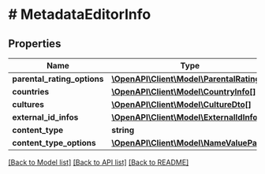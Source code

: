 # # MetadataEditorInfo

## Properties

Name | Type | Description | Notes
------------ | ------------- | ------------- | -------------
**parental_rating_options** | [**\OpenAPI\Client\Model\ParentalRating[]**](ParentalRating.md) |  | [optional]
**countries** | [**\OpenAPI\Client\Model\CountryInfo[]**](CountryInfo.md) |  | [optional]
**cultures** | [**\OpenAPI\Client\Model\CultureDto[]**](CultureDto.md) |  | [optional]
**external_id_infos** | [**\OpenAPI\Client\Model\ExternalIdInfo[]**](ExternalIdInfo.md) |  | [optional]
**content_type** | **string** |  | [optional]
**content_type_options** | [**\OpenAPI\Client\Model\NameValuePair[]**](NameValuePair.md) |  | [optional]

[[Back to Model list]](../../README.md#models) [[Back to API list]](../../README.md#endpoints) [[Back to README]](../../README.md)
